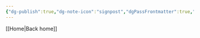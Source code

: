 ```yaml
---
{"dg-publish":true,"dg-note-icon":"signpost","dgPassFrontmatter":true,"noteIcon":"signpost","permalink":"/10-tags/igreja/","created":"2025-11-01T12:39:31.642+00:00","updated":"2025-11-01T12:41:42.367+00:00"}
---
```


[[Home\|Back home]]